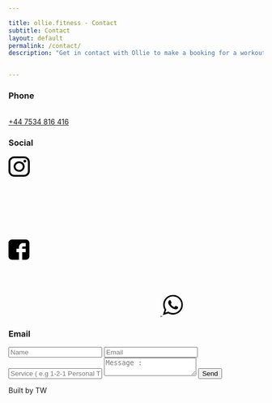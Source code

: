 ```yaml
---

title: ollie.fitness - Contact
subtitle: Contact
layout: default
permalink: /contact/
description: "Get in contact with Ollie to make a booking for a workout or to find out more about purchasing any of the online and in person services currently available. You can reach Ollie by social media, email or phone to organise that next session."


---
```

<div>
<h3>Phone</h3>
<br>
<a class="number" href="tel:+44 7534 816 416">+44 7534 816 416</a>
<h3>Social</h3>
<div class="icons">
<a href="https://www.instagram.com/olliefitness_/"><svg>
<path d="M30.4801 0H11.6172C5.21149 0 0 4.95203 0 11.0386V28.9614C0 35.0482 5.21149 40 11.6172 40H30.4801C36.8863 40 42.0978 35.048 42.0978 28.9614V11.0386C42.098 4.95203 36.8863 0 30.4801 0ZM38.3629 28.9614C38.3629 33.0913 34.8267 36.451 30.4803 36.451H11.6172C7.27103 36.4512 3.73512 33.0913 3.73512 28.9614V11.0386C3.73512 6.90894 7.27103 3.54899 11.6172 3.54899H30.4801C34.8265 3.54899 38.3627 6.90894 38.3627 11.0386V28.9614H38.3629Z" fill="black"/>
<path d="M21.0488 9.69409C15.0674 9.69409 10.2012 14.3176 10.2012 20.0008C10.2012 25.6838 15.0674 30.3071 21.0488 30.3071C27.0303 30.3071 31.8964 25.6838 31.8964 20.0008C31.8964 14.3176 27.0303 9.69409 21.0488 9.69409ZM21.0488 26.758C17.1272 26.758 13.9364 23.7267 13.9364 20.0006C13.9364 16.2742 17.1269 13.2428 21.0488 13.2428C24.9707 13.2428 28.1613 16.2742 28.1613 20.0006C28.1613 23.7267 24.9705 26.758 21.0488 26.758Z" fill="black"/>
<path d="M32.351 6.68481C31.6314 6.68481 30.9245 6.96163 30.4162 7.44666C29.9055 7.92932 29.6119 8.60125 29.6119 9.28738C29.6119 9.97139 29.9058 10.6431 30.4162 11.1281C30.9242 11.6108 31.6314 11.89 32.351 11.89C33.0731 11.89 33.7778 11.6108 34.2883 11.1281C34.7988 10.6431 35.0901 9.97115 35.0901 9.28738C35.0901 8.60125 34.7988 7.92932 34.2883 7.44666C33.7803 6.96163 33.0731 6.68481 32.351 6.68481Z" fill="black"/>
</svg></a>

<a href="#"><svg>
<path d="M41.3466 6.66711C41.3466 3.164 38.0775 0 34.4555 0H6.8911C3.26914 0 0 3.164 0 6.66711V33.3329C0 36.836 3.26914 40 6.89156 40H20.6733V24.8889H15.6198V18.2222H20.6733V15.6249C20.6733 11.1453 24.1501 7.11111 28.4258 7.11111H33.9961V13.7778H28.4258C27.8161 13.7778 27.105 14.4938 27.105 15.5662V18.2222H33.9961V24.8889H27.105V40H34.4555C38.0775 40 41.3466 36.836 41.3466 33.3329V6.66711Z" fill="black"/>
</svg>
</a>
<a href="https://wa.me/07534816416">
<svg width="42" height="42" viewBox="0 0 33 34" fill="none" xmlns="http://www.w3.org/2000/svg">
<g clip-path="url(#clip0)">
<path d="M15.9569 0.966064H17.402C21.9954 1.2783 25.3697 3.10038 27.8457 5.59102C30.3169 8.07681 32.177 11.4099 32.4765 16.0304V17.4509C31.9237 23.6601 29.1042 27.606 24.923 30.1694C22.7674 31.4912 20.2736 32.3676 17.1724 32.5149C14.2536 32.654 11.8476 31.8997 9.88176 30.9622C9.62603 30.8404 9.22073 30.5775 9.02773 30.5662C8.77401 30.5508 8.27181 30.7822 7.91114 30.8962C5.38951 31.6993 2.87163 32.5141 0.357568 33.3408C0.318968 33.346 0.298864 33.3335 0.291626 33.3076C1.26588 30.5326 2.16494 27.6816 3.14884 24.9163C1.87705 22.6926 0.882691 20.1405 0.882691 16.8559C0.882691 13.5313 1.80749 10.8676 3.0829 8.7292C5.64418 4.4363 9.74183 1.47608 15.9569 0.966064ZM15.1358 29.9049C17.6279 30.1892 20.0404 29.7193 21.8687 28.9468C25.4597 27.4296 28.1199 24.4698 29.3563 20.6218C30.0604 18.4325 30.1099 15.8274 29.5863 13.6514C28.5864 9.49483 25.9804 6.52046 22.5583 4.86421C20.7469 3.98776 18.6621 3.35276 16.0558 3.47693C10.7551 3.72891 6.99157 6.81369 4.95541 10.5464C3.87541 12.5262 3.17056 15.1111 3.44438 17.9464C3.70734 20.6675 4.66511 22.6728 5.90715 24.5531C5.35669 26.169 4.8191 27.7973 4.26543 29.4095C5.99199 28.8998 7.6731 28.3445 9.35583 27.7908C10.9859 28.8412 12.829 29.6416 15.1358 29.9049Z" fill="black"/>
<path d="M11.228 9.55509C11.4158 9.53041 12.2131 9.49725 12.509 9.62101C12.8303 9.75529 12.9497 10.1961 13.0675 10.4801C13.3607 11.1867 13.5786 11.7185 13.8886 12.4619C14.0181 12.7725 14.2826 13.2033 14.2826 13.4532C14.2826 13.8731 13.9236 14.2953 13.6916 14.5764C13.4459 14.8741 12.9839 15.1576 12.969 15.5346C12.9574 15.8318 13.2569 16.2003 13.429 16.4596C14.5106 18.0907 15.8938 19.3445 17.7969 20.2259C18.051 20.3431 18.5242 20.6129 18.7824 20.5891C19.1985 20.5502 19.5053 19.9605 19.8001 19.5981C19.973 19.3862 20.4285 18.6448 20.7526 18.5741C21.0397 18.5114 21.5113 18.7516 21.8362 18.9041C22.5362 19.2325 23.098 19.5096 23.8064 19.8623C24.0823 19.9994 24.6098 20.1947 24.6934 20.424C24.87 20.909 24.5221 22.0665 24.3649 22.3727C24.0043 23.0757 23.0783 23.6573 22.2958 23.9254C21.9199 24.0544 21.3638 24.196 20.7522 24.1568C20.0104 24.1094 19.2359 23.8138 18.519 23.5618C16.2408 22.7622 14.8994 22.0071 13.1657 20.4236C12.1468 19.493 11.4017 18.4345 10.604 17.3182C9.87097 16.2921 8.99322 14.8846 8.96185 13.3206C8.94255 12.3636 9.14199 11.7485 9.48738 11.1074C9.82594 10.4789 10.3993 9.66267 11.228 9.55509Z" fill="black"/>
</g>
<defs>
<clipPath id="clip0">
<rect x="0.291626" y="0.966064" width="32.1668" height="32.3565" fill="white"/>
</clipPath>
</defs>
</svg>
</a>
</div>
<h3>Email</h3>
<form
action="https://formspree.io/meqroqbd" method="POST">

<label name="label">
<input type="text" name="Name" Placeholder="Name">
</label>
<label name="Email">
<input type="text" name="Email" Placeholder="Email">
</label>
<label name="Service">
<input type="text" name="Service" Placeholder="Service ( e.g 1-2-1 Personal Training Session )">
</label>

<label name="Message">
<textarea name="Message" placeholder="Message :"></textarea>
</label>
<input type="submit" class="submit" value="Send">
</form>

Built by TW
<div>
